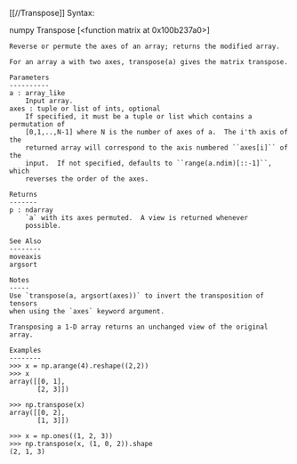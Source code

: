 [[//Transpose]]
Syntax:

  numpy Transpose [<function matrix at 0x100b237a0>]


    Reverse or permute the axes of an array; returns the modified array.

    For an array a with two axes, transpose(a) gives the matrix transpose.

    Parameters
    ----------
    a : array_like
        Input array.
    axes : tuple or list of ints, optional
        If specified, it must be a tuple or list which contains a permutation of
        [0,1,..,N-1] where N is the number of axes of a.  The i'th axis of the
        returned array will correspond to the axis numbered ``axes[i]`` of the
        input.  If not specified, defaults to ``range(a.ndim)[::-1]``, which
        reverses the order of the axes.

    Returns
    -------
    p : ndarray
        `a` with its axes permuted.  A view is returned whenever
        possible.

    See Also
    --------
    moveaxis
    argsort

    Notes
    -----
    Use `transpose(a, argsort(axes))` to invert the transposition of tensors
    when using the `axes` keyword argument.

    Transposing a 1-D array returns an unchanged view of the original array.

    Examples
    --------
    >>> x = np.arange(4).reshape((2,2))
    >>> x
    array([[0, 1],
           [2, 3]])

    >>> np.transpose(x)
    array([[0, 2],
           [1, 3]])

    >>> x = np.ones((1, 2, 3))
    >>> np.transpose(x, (1, 0, 2)).shape
    (2, 1, 3)

    